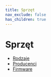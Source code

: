 ```yaml
---
title: Sprzęt
nav_exclude: false
has_children: true
---
```


# Sprzęt
* [Rodzaje](rodzaje)
* [Producenci](producenci)
* [Firmware](firmware)